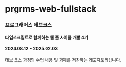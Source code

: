 # prgrms-web-fullstack
### 프로그래머스 데브코스 
#### 타입스크립트로 함께하는 웹 풀 사이클 개발 4기

#### 2024.08.12 ~ 2025.02.03

데브 코스 과정의 수업 내용 및 과제를 저장하는 레포지토리입니다.

